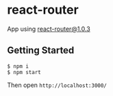 react-router
================

App using react-router@1.0.3

Getting Started
-----

```
$ npm i
$ npm start
```

Then open `http://localhost:3000/`
